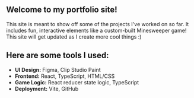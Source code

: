 ## Welcome to my portfolio site!
This site is meant to show off some of the projects I've worked on so far. It includes fun, interactive elements like a custom-built Minesweeper game! This site will get updated as I create more cool things :)

## Here are some tools I used:
- **UI Design:** Figma, Clip Studio Paint
- **Frontend:** React, TypeScript, HTML/CSS
- **Game Logic:** React reducer state logic, TypeScript
- **Deployment:** Vite, GitHub
